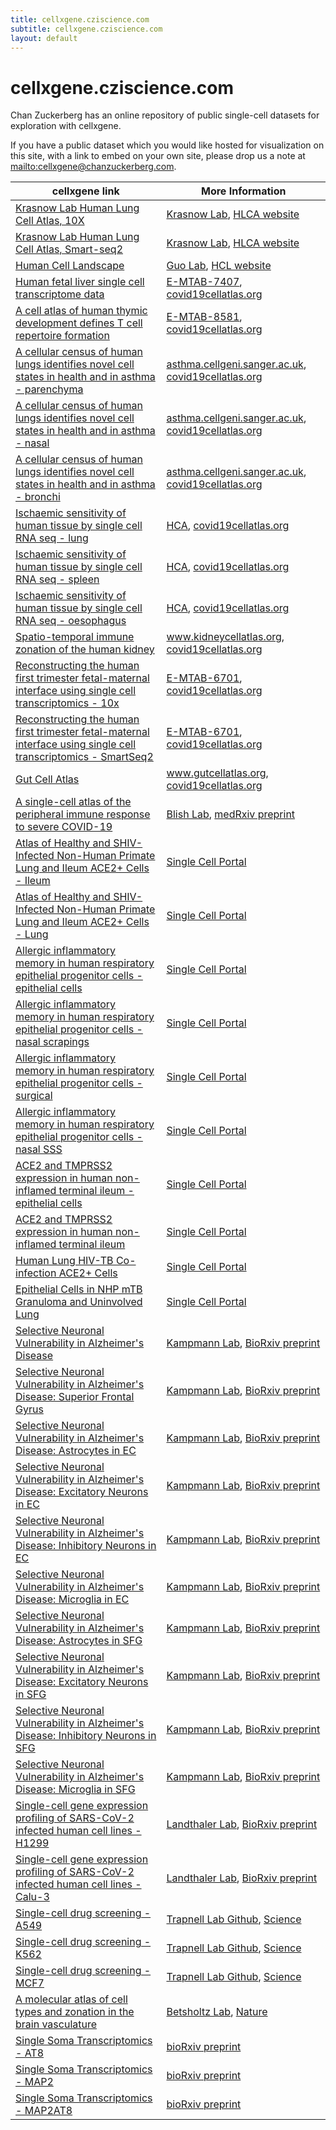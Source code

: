 ```yaml
---
title: cellxgene.cziscience.com
subtitle: cellxgene.cziscience.com
layout: default
---
```


# cellxgene.cziscience.com

Chan Zuckerberg has an online repository of public single-cell datasets for exploration with cellxgene.

If you have a public dataset which you would like hosted for visualization on this site,
with a link to embed on your own site, please drop us a note at <mailto:cellxgene@chanzuckerberg.com>.

<table class="fixed-layout">
  <thead style="width: 100%">
    <tr>
      <th>cellxgene link</th>
      <th>More Information</th>
    </tr>
  </thead>
  <tbody style="width: 100%">
    <tr>
      <td><a href="https://cellxgene.cziscience.com/d/krasnow_lab_human_lung_cell_atlas_10x-1.cxg/" target="_blank">Krasnow Lab Human Lung Cell Atlas, 10X</a></td>
      <td>
        <a href="http://cmgm-new.stanford.edu/krasnow/">Krasnow Lab</a>,
        <a href="https://github.com/krasnowlab/hlca">HLCA website</a>
      </td>
    </tr>
    <tr>
      <td><a href="https://cellxgene.cziscience.com/d/krasnow_lab_human_lung_cell_atlas_smartseq2-2.cxg/" target="_blank">Krasnow Lab Human Lung Cell Atlas, Smart-seq2</a></td>
      <td>
        <a href="http://cmgm-new.stanford.edu/krasnow/">Krasnow Lab</a>, 
        <a href="https://github.com/krasnowlab/hlca">HLCA website</a>
      </td>
    </tr>
    <tr>
      <td><a href="https://cellxgene.cziscience.com/d/human_cell_landscape-3.cxg/" target="_blank">Human Cell Landscape</a></td>
      <td>
        <a href="https://person.zju.edu.cn/en/ggj">Guo Lab</a>, 
        <a href="http://bis.zju.edu.cn/HCL/">HCL website</a>
      </td>
    </tr>
    <tr>
      <td><a href="https://cellxgene.cziscience.com/d/human_fetal_liver_single_cell_transcriptome-13.cxg/" target="_blank">Human fetal liver single cell transcriptome data</a></td>
      <td>
        <a href="https://www.ebi.ac.uk/arrayexpress/experiments/E-MTAB-7407/">E-MTAB-7407</a>,
        <a href="https://www.covid19cellatlas.org/">covid19cellatlas.org</a>
      </td>
    </tr>
    <tr>
      <td><a href="https://cellxgene.cziscience.com/d/cell_atlas_of_thymic_development-14.cxg/" target="_blank">A cell atlas of human thymic development defines T cell repertoire formation</a></td>
      <td>
        <a href="https://www.ebi.ac.uk/arrayexpress/experiments/E-MTAB-8581/">E-MTAB-8581</a>,
        <a href="https://www.covid19cellatlas.org/">covid19cellatlas.org</a>
      </td>
    </tr>
    <tr>
      <td><a href="https://cellxgene.cziscience.com/d/cellular_census_of_human_lungs_alveoli_and_parenchyma-15.cxg/" target="_blank">A cellular census of human lungs identifies novel cell states in health and in asthma - parenchyma</a></td>
      <td>
        <a href="https://asthma.cellgeni.sanger.ac.uk/">asthma.cellgeni.sanger.ac.uk</a>,
        <a href="https://www.covid19cellatlas.org/">covid19cellatlas.org</a>
      </td>
    </tr>
    <tr>
      <td><a href="https://cellxgene.cziscience.com/d/cellular_census_of_human_lungs_nasal-16.cxg/" target="_blank">A cellular census of human lungs identifies novel cell states in health and in asthma - nasal</a></td>
      <td>
        <a href="https://asthma.cellgeni.sanger.ac.uk/">asthma.cellgeni.sanger.ac.uk</a>,
        <a href="https://www.covid19cellatlas.org/">covid19cellatlas.org</a>
      </td>
    </tr>
    <tr>
      <td><a href="https://cellxgene.cziscience.com/d/cellular_census_of_human_lungs_bronchi-17.cxg/" target="_blank">A cellular census of human lungs identifies novel cell states in health and in asthma - bronchi</a></td>
      <td>
        <a href="https://asthma.cellgeni.sanger.ac.uk/">asthma.cellgeni.sanger.ac.uk</a>,
        <a href="https://www.covid19cellatlas.org/">covid19cellatlas.org</a>
      </td>
    </tr>
    <tr>
      <td><a href="https://cellxgene.cziscience.com/d/ischaemic_sensitivity_of_human_tissue_by_single_cell_RNA_seq_lung-18.cxg/" target="_blank">Ischaemic sensitivity of human tissue by single cell RNA seq - lung</a></td>
      <td>
        <a href="https://data.humancellatlas.org/explore/projects/c4077b3c-5c98-4d26-a614-246d12c2e5d7">HCA</a>,
        <a href="https://www.covid19cellatlas.org/">covid19cellatlas.org</a>
      </td>
    </tr>
    <tr>
      <td><a href="https://cellxgene.cziscience.com/d/ischaemic_sensitivity_of_human_tissue_by_single_cell_RNA_seq_spleen-19.cxg/" target="_blank">Ischaemic sensitivity of human tissue by single cell RNA seq - spleen</a></td>
      <td>
        <a href="https://data.humancellatlas.org/explore/projects/c4077b3c-5c98-4d26-a614-246d12c2e5d7">HCA</a>,
        <a href="https://www.covid19cellatlas.org/">covid19cellatlas.org</a>
      </td>
    </tr>
    <tr>
      <td><a href="https://cellxgene.cziscience.com/d/ischaemic_sensitivity_of_human_tissue_by_single_cell_RNA_seq_oesophagus-20.cxg/" target="_blank">Ischaemic sensitivity of human tissue by single cell RNA seq - oesophagus</a></td>
      <td>
        <a href="https://data.humancellatlas.org/explore/projects/c4077b3c-5c98-4d26-a614-246d12c2e5d7">HCA</a>,
        <a href="https://www.covid19cellatlas.org/">covid19cellatlas.org</a>
      </td>
    </tr>
    <tr>
      <td><a href="https://cellxgene.cziscience.com/d/spatio_temporal_immune_zonation_of_the_human_kidney-21.cxg/" target="_blank">Spatio-temporal immune zonation of the human kidney</a></td>
      <td>
        <a href="https://www.kidneycellatlas.org/">www.kidneycellatlas.org</a>,
        <a href="https://www.covid19cellatlas.org/">covid19cellatlas.org</a>
      </td>
    </tr>
    <tr>
      <td><a href="https://cellxgene.cziscience.com/d/fetal_maternal_interface_10x-22.cxg/" target="_blank">Reconstructing the human first trimester fetal-maternal interface using single cell transcriptomics - 10x</a></td>
      <td>
        <a href="https://www.ebi.ac.uk/arrayexpress/experiments/E-MTAB-6701/">E-MTAB-6701</a>,
        <a href="https://www.covid19cellatlas.org/">covid19cellatlas.org</a>
      </td>
    </tr>
    <tr>
      <td><a href="https://cellxgene.cziscience.com/d/fetal_maternal_interface_smartseq2-23.cxg/" target="_blank">Reconstructing the human first trimester fetal-maternal interface using single cell transcriptomics - SmartSeq2</a></td>
      <td>
        <a href="https://www.ebi.ac.uk/arrayexpress/experiments/E-MTAB-6701/">E-MTAB-6701</a>,
        <a href="https://www.covid19cellatlas.org/">covid19cellatlas.org</a>
      </td>
    </tr>
    <tr>
      <td><a href="https://cellxgene.cziscience.com/d/gut_cell_atlas-24.cxg/" target="_blank">Gut Cell Atlas</a></td>
      <td>
        <a href="https://www.gutcellatlas.org/">www.gutcellatlas.org</a>,
        <a href="https://www.covid19cellatlas.org/">covid19cellatlas.org</a>
      </td>
    </tr>
    <tr>
      <td><a href="https://cellxgene.cziscience.com/d/Single_cell_atlas_of_peripheral_immune_response_to_SARS_CoV_2_infection-25.cxg/" target="_blank">A single-cell atlas of the peripheral immune response to severe COVID-19</a></td>
      <td>
        <a href="https://blishlab.sites.stanford.edu/">Blish Lab</a>,
        <a href="https://www.medrxiv.org/content/10.1101/2020.04.17.20069930v1">medRxiv preprint</a>
      </td>
    </tr>
    <tr>
      <td><a href="https://cellxgene.cziscience.com/d/Atlas_of_Healthy_and_SHIV_Infected_Non_Human_Primate_Lung_and_Ileum_ACE2+_Cells_ileum-12.cxg/" target="_blank">Atlas of Healthy and SHIV-Infected Non-Human Primate Lung and Ileum ACE2+ Cells - Ileum</a></td>
      <td>
        <a href="https://singlecell.broadinstitute.org/single_cell/study/SCP807/atlas-of-healthy-and-shiv-infected-non-human-primate-lung-and-ileum-ace2-cells?scpbr=the-alexandria-project">Single Cell Portal</a>
      </td>
    </tr>
    <tr>
      <td><a href="https://cellxgene.cziscience.com/d/Atlas_of_Healthy_and_SHIV_Infected_Non_Human_Primate_Lung_and_Ileum_ACE2+_Cells_lung-11.cxg/" target="_blank">Atlas of Healthy and SHIV-Infected Non-Human Primate Lung and Ileum ACE2+ Cells - Lung</a></td>
      <td>
        <a href="https://singlecell.broadinstitute.org/single_cell/study/SCP807/atlas-of-healthy-and-shiv-infected-non-human-primate-lung-and-ileum-ace2-cells?scpbr=the-alexandria-project">Single Cell Portal</a>
      </td>
    </tr>
    <tr>
      <td><a href="https://cellxgene.cziscience.com/d/Allergic_inflammatory_memory_in_human_respiratory_epithelial_progenitor_cells_epithelial-10.cxg/" target="_blank">Allergic inflammatory memory in human respiratory epithelial progenitor cells - epithelial cells</a></td>
      <td>
        <a href="https://singlecell.broadinstitute.org/single_cell/study/SCP253/allergic-inflammatory-memory-in-human-respiratory-epithelial-progenitor-cells?scpbr=the-alexandria-project">Single Cell Portal</a>
      </td>
    </tr>
    <tr>
      <td><a href="https://cellxgene.cziscience.com/d/Allergic_inflammatory_memory_in_human_respiratory_epithelial_progenitor_cells_scraping-9.cxg/" target="_blank">Allergic inflammatory memory in human respiratory epithelial progenitor cells - nasal scrapings</a></td>
      <td>
        <a href="https://singlecell.broadinstitute.org/single_cell/study/SCP253/allergic-inflammatory-memory-in-human-respiratory-epithelial-progenitor-cells?scpbr=the-alexandria-project">Single Cell Portal</a>
      </td>
    </tr>
    <tr>
      <td><a href="https://cellxgene.cziscience.com/d/Allergic_inflammatory_memory_in_human_respiratory_epithelial_progenitor_cells_surgical-8.cxg/" target="_blank">Allergic inflammatory memory in human respiratory epithelial progenitor cells - surgical</a></td>
      <td>
        <a href="https://singlecell.broadinstitute.org/single_cell/study/SCP253/allergic-inflammatory-memory-in-human-respiratory-epithelial-progenitor-cells?scpbr=the-alexandria-project">Single Cell Portal</a>
      </td>
    </tr>
    <tr>
      <td><a href="https://cellxgene.cziscience.com/d/Allergic_inflammatory_memory_in_human_respiratory_epithelial_progenitor_cells_nasalsss-26.cxg/" target="_blank">Allergic inflammatory memory in human respiratory epithelial progenitor cells - nasal SSS</a></td>
      <td>
        <a href="https://singlecell.broadinstitute.org/single_cell/study/SCP253/allergic-inflammatory-memory-in-human-respiratory-epithelial-progenitor-cells?scpbr=the-alexandria-project">Single Cell Portal</a>
      </td>
    </tr>
    <tr>
      <td><a href="https://cellxgene.cziscience.com/d/ACE2_and_TMPRSS2_expression_in_human_non_inflamed_terminal_ileum_epithelial-7.cxg/" target="_blank">ACE2 and TMPRSS2 expression in human non-inflamed terminal ileum - epithelial cells</a></td>
      <td>
        <a href="https://singlecell.broadinstitute.org/single_cell/study/SCP812/ace2-and-tmprss2-expression-in-human-non-inflamed-terminal-ileum?scpbr=the-alexandria-project">Single Cell Portal</a>
      </td>
    </tr>
    <tr>
      <td><a href="https://cellxgene.cziscience.com/d/ACE2_and_TMPRSS2_expression_in_human_non_inflamed_terminal_ileum-6.cxg/" target="_blank">ACE2 and TMPRSS2 expression in human non-inflamed terminal ileum</a></td>
      <td>
        <a href="https://singlecell.broadinstitute.org/single_cell/study/SCP812/ace2-and-tmprss2-expression-in-human-non-inflamed-terminal-ileum?scpbr=the-alexandria-project">Single Cell Portal</a>
      </td>
    </tr>
    <tr>
      <td><a href="https://cellxgene.cziscience.com/d/Human_Lung_HIV_TB_Co_infection_ACE2+_Cells-5.cxg/" target="_blank">Human Lung HIV-TB Co-infection ACE2+ Cells</a></td>
      <td>
        <a href="https://singlecell.broadinstitute.org/single_cell/study/SCP814/human-lung-hiv-tb-co-infection-ace2-cells?scpbr=the-alexandria-project">Single Cell Portal</a>
      </td>
    </tr>
    <tr>
      <td><a href="https://cellxgene.cziscience.com/d/Epithelial_Cells_in_NHP_mTB_Granuloma_and_Uninvolved_Lung-4.cxg/" target="_blank">Epithelial Cells in NHP mTB Granuloma and Uninvolved Lung</a></td>
      <td>
        <a href="https://singlecell.broadinstitute.org/single_cell/study/SCP806/epithelial-cells-in-nhp-mtb-granuloma-and-uninvolved-lung?scpbr=the-alexandria-project">Single Cell Portal</a>
      </td>
    </tr>
    <tr>
      <td><a href="https://cellxgene.cziscience.com/d/kampmann_lab_human_AD_snRNAseq_EC-49.cxg/
" target="_blank">Selective Neuronal Vulnerability in Alzheimer's Disease</a></td>
      <td>
        <a href="https://kampmannlab.ucsf.edu/">Kampmann Lab</a>, 
        <a href="https://www.biorxiv.org/content/10.1101/2020.04.04.025825v2">BioRxiv preprint</a>
      </td>
    </tr>
    <tr>
      <td><a href="https://cellxgene.cziscience.com/d/kampmann_lab_human_AD_snRNAseq_SFG-50.cxg/
" target="_blank">Selective Neuronal Vulnerability in Alzheimer's Disease: Superior Frontal Gyrus</a></td>
      <td>
        <a href="https://kampmannlab.ucsf.edu/">Kampmann Lab</a>, 
        <a href="https://www.biorxiv.org/content/10.1101/2020.04.04.025825v2">BioRxiv preprint</a>
      </td>
    </tr>
    <tr>
      <td><a href="https://cellxgene.cziscience.com/d/kampmann_lab_human_AD_snRNAseq_EC_astrocytes-51.cxg/
" target="_blank">Selective Neuronal Vulnerability in Alzheimer's Disease: Astrocytes in EC</a></td>
      <td>
        <a href="https://kampmannlab.ucsf.edu/">Kampmann Lab</a>, 
        <a href="https://www.biorxiv.org/content/10.1101/2020.04.04.025825v2">BioRxiv preprint</a>
      </td>
    </tr>
    <tr>
      <td><a href="https://cellxgene.cziscience.com/d/kampmann_lab_human_AD_snRNAseq_EC_excitatoryNeurons-52.cxg/
" target="_blank">Selective Neuronal Vulnerability in Alzheimer's Disease: Excitatory Neurons in EC</a></td>
      <td>
        <a href="https://kampmannlab.ucsf.edu/">Kampmann Lab</a>, 
        <a href="https://www.biorxiv.org/content/10.1101/2020.04.04.025825v2">BioRxiv preprint</a>
      </td>
    </tr>
    <tr>
      <td><a href="https://cellxgene.cziscience.com/d/kampmann_lab_human_AD_snRNAseq_EC_inhibitoryNeurons-53.cxg/
" target="_blank">Selective Neuronal Vulnerability in Alzheimer's Disease: Inhibitory Neurons in EC</a></td>
      <td>
        <a href="https://kampmannlab.ucsf.edu/">Kampmann Lab</a>, 
        <a href="https://www.biorxiv.org/content/10.1101/2020.04.04.025825v2">BioRxiv preprint</a>
      </td>
    </tr>
    <tr>
      <td><a href="https://cellxgene.cziscience.com/d/kampmann_lab_human_AD_snRNAseq_EC_microglia-54.cxg/
" target="_blank">Selective Neuronal Vulnerability in Alzheimer's Disease: Microglia in EC</a></td>
      <td>
        <a href="https://kampmannlab.ucsf.edu/">Kampmann Lab</a>, 
        <a href="https://www.biorxiv.org/content/10.1101/2020.04.04.025825v2">BioRxiv preprint</a>
      </td>
    </tr>
    <tr>
      <td><a href="https://cellxgene.cziscience.com/d/kampmann_lab_human_AD_snRNAseq_SFG_astrocytes-55.cxg/
" target="_blank">Selective Neuronal Vulnerability in Alzheimer's Disease: Astrocytes in SFG</a></td>
      <td>
        <a href="https://kampmannlab.ucsf.edu/">Kampmann Lab</a>, 
        <a href="https://www.biorxiv.org/content/10.1101/2020.04.04.025825v2">BioRxiv preprint</a>
      </td>
    </tr>
    <tr>
      <td><a href="https://cellxgene.cziscience.com/d/kampmann_lab_human_AD_snRNAseq_SFG_excitatoryNeurons-56.cxg/
" target="_blank">Selective Neuronal Vulnerability in Alzheimer's Disease: Excitatory Neurons in SFG</a></td>
      <td>
        <a href="https://kampmannlab.ucsf.edu/">Kampmann Lab</a>, 
        <a href="https://www.biorxiv.org/content/10.1101/2020.04.04.025825v2">BioRxiv preprint</a>
      </td>
    </tr>
    <tr>
      <td><a href="https://cellxgene.cziscience.com/d/kampmann_lab_human_AD_snRNAseq_SFG_inhibitoryNeurons-57.cxg/" target="_blank">Selective Neuronal Vulnerability in Alzheimer's Disease: Inhibitory Neurons in SFG</a></td>
      <td>
        <a href="https://kampmannlab.ucsf.edu/">Kampmann Lab</a>, 
        <a href="https://www.biorxiv.org/content/10.1101/2020.04.04.025825v2">BioRxiv preprint</a>
      </td>
    </tr>
    <tr>
      <td><a href="https://cellxgene.cziscience.com/d/kampmann_lab_human_AD_snRNAseq_SFG_microglia-58.cxg/" target="_blank">Selective Neuronal Vulnerability in Alzheimer's Disease: Microglia in SFG</a></td>
      <td>
        <a href="https://kampmannlab.ucsf.edu/">Kampmann Lab</a>, 
        <a href="https://www.biorxiv.org/content/10.1101/2020.04.04.025825v2">BioRxiv preprint</a>
      </td>
    </tr>
    <tr>
      <td><a href="https://cellxgene.cziscience.com/d/Single_cell_gene_expression_profiling_of_SARS_CoV_2_infected_human_cell_lines_H1299-27.cxg/" target="_blank">Single-cell gene expression profiling of SARS-CoV-2 infected human cell lines - H1299</a></td>
      <td>
        <a href="https://www.mdc-berlin.de/landthaler#t-single-cellsars-cov-2">Landthaler Lab</a>,
        <a href="https://www.biorxiv.org/content/10.1101/2020.05.05.079194v1">BioRxiv preprint</a>
      </td>
    </tr>
    <tr>
      <td><a href="https://cellxgene.cziscience.com/d/Single_cell_gene_expression_profiling_of_SARS_CoV_2_infected_human_cell_lines_Calu_3-28.cxg/" target="_blank">Single-cell gene expression profiling of SARS-CoV-2 infected human cell lines - Calu-3</a></td>
      <td>
        <a href="https://www.mdc-berlin.de/landthaler#t-single-cellsars-cov-2">Landthaler Lab</a>,
        <a href="https://www.biorxiv.org/content/10.1101/2020.05.05.079194v1">BioRxiv preprint</a>
      </td>
    </tr>
    <tr>
      <td><a href="https://cellxgene.cziscience.com/d/Single_cell_drug_screening_a549-42.cxg/" target="_blank">Single-cell drug screening - A549</a></td>
      <td>
        <a href="https://github.com/cole-trapnell-lab/sci-plex">Trapnell Lab Github</a>,
        <a href="https://science.sciencemag.org/content/367/6473/45">Science</a>
      </td>
    </tr>
    <tr>
      <td><a href="https://cellxgene.cziscience.com/d/Single_cell_drug_screening_k562-43.cxg/" target="_blank">Single-cell drug screening - K562</a></td>
      <td>
        <a href="https://github.com/cole-trapnell-lab/sci-plex">Trapnell Lab Github</a>,
        <a href="https://science.sciencemag.org/content/367/6473/45">Science</a>
      </td>
    </tr>
    <tr>
      <td><a href="https://cellxgene.cziscience.com/d/Single_cell_drug_screening_mcf7-44.cxg/" target="_blank">Single-cell drug screening - MCF7</a></td>
      <td>
        <a href="https://github.com/cole-trapnell-lab/sci-plex">Trapnell Lab Github</a>,
        <a href="https://science.sciencemag.org/content/367/6473/45">Science</a>
      </td>
    </tr>
    <tr>
      <td><a href="https://cellxgene.prod.single-cell.czi.technology/d/Molecular_atlas_of_cell_types_and_zonation_in_the_brain_vasculature-48.cxg/" target="_blank">A molecular atlas of cell types and zonation in the brain vasculature</a></td>
      <td>
        <a href="http://betsholtzlab.org/VascularSingleCells/database.html">Betsholtz Lab</a>,
        <a href="https://www.nature.com/articles/nature25739">Nature</a>
      </td>
    </tr>
    <tr>
      <td><a href="https://cellxgene.cziscience.com/d/Single_soma_transcriptomics_AT8-45.cxg/" target="_blank">Single Soma Transcriptomics - AT8</a></td>
      <td>
        <a href="https://www.biorxiv.org/content/10.1101/2020.05.11.088591v1">bioRxiv preprint</a>
      </td>
    </tr>
    <tr>
      <td><a href="https://cellxgene.cziscience.com/d/Single_soma_transcriptomics_MAP2-46.cxg/" target="_blank">Single Soma Transcriptomics - MAP2</a></td>
      <td>
        <a href="https://www.biorxiv.org/content/10.1101/2020.05.11.088591v1">bioRxiv preprint</a>
      </td>
    </tr>
    <tr>
      <td><a href="https://cellxgene.cziscience.com/d/Single_soma_transcriptomics_MAP2AT8-47.cxg/" target="_blank">Single Soma Transcriptomics - MAP2AT8</a></td>
      <td>
        <a href="https://www.biorxiv.org/content/10.1101/2020.05.11.088591v1">bioRxiv preprint</a>
      </td>
    </tr>
  </tbody>
</table>
